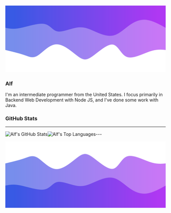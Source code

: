 ![Header](./header.png)

### Alf
 I'm an intermediate programmer from the United States. I focus primarily in Backend Web Development with Node JS, and I've done some work with Java.

### GitHub Stats

---
<img align="left" alt="Alf's GitHub Stats" src="https://github-readme-stats.vercel.app/api?username=Alfredo-Developer&show_icons=true&theme=react&bg_color=DEG,00589B,0692E2&hide_border=true&title_color=0D1117&icon_color=0D1117" />
<img align="left" alt="Alf's Top Languages" src="https://github-readme-stats.vercel.app/api/top-langs/?username=Alfredo-Developer&show_icons=true&theme=react&bg_color=DEG,00589B,0692E2&hide_border=true&title_color=0D1117&icon_color=0D1117" />
---

![Footer](./footer.png)
